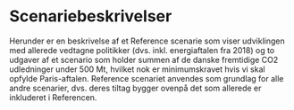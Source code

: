 ﻿<a name="scenariebeskrivelser"></a>
# Scenariebeskrivelser

Herunder er en beskrivelse af et Reference scenarie som viser udviklingen med
allerede vedtagne politikker (dvs. inkl. energiaftalen fra 2018) og to
udgaver af et scenario som holder summen af de danske fremtidige CO2
udledninger under 500 Mt, hvilket nok er minimumskravet hvis vi skal
opfylde Paris-aftalen. Reference scenariet anvendes som grundlag for
alle andre scenarier, dvs. deres tiltag bygger ovenpå det som allerede er
inkluderet i Referencen.

